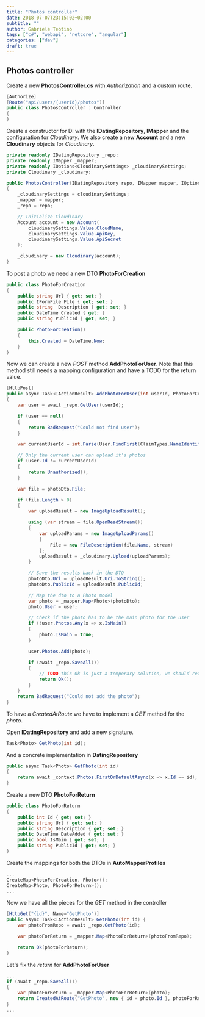 ```yaml
---
title: "Photos controller"
date: 2018-07-07T23:15:02+02:00
subtitle: ""
author: Gabriele Teotino
tags: ["c#", "webapi", "netcore", "angular"]
categories: ["dev"]
draft: true
---
```


<!--more-->

## Photos controller

Create a new **PhotosController.cs** with *Authorization* and a custom route.

```c#
[Authorize]
[Route("api/users/{userId}/photos")]
public class PhotosController : Controller
{
}
```

Create a constructor for DI with the **IDatingRepository**, **IMapper** and the configuration for *Cloudinary*.
We also create a new **Account** and a new **Cloudinary** objects for *Cloudinary*.

```c#
private readonly IDatingRepository _repo;
private readonly IMapper _mapper;
private readonly IOptions<CloudinarySettings> _cloudinarySettings;
private Cloudinary _cloudinary;

public PhotosController(IDatingRepository repo, IMapper mapper, IOptions<CloudinarySettings> cloudinarySettings)
{
    _cloudinarySettings = cloudinarySettings;
    _mapper = mapper;
    _repo = repo;

    // Initialize Cloudinary
    Account account = new Account(
        cloudinarySettings.Value.CloudName,
        cloudinarySettings.Value.ApiKey,
        cloudinarySettings.Value.ApiSecret
    );

    _cloudinary = new Cloudinary(account);
}
```

To post a photo we need a new DTO **PhotoForCreation**

```c#
public class PhotoForCreation
{
    public string Url { get; set; }
    public IFormFile File { get; set; }
    public string  Description { get; set; }
    public DateTime Created { get; }
    public string PublicId { get; set; }

    public PhotoForCreation()
    {
        this.Created = DateTime.Now;
    }
}
```

Now we can create a new *POST* method **AddPhotoForUser**. Note that this method still needs a mapping configuration and have a TODO for the return value.

```c#
[HttpPost]
public async Task<IActionResult> AddPhotoForUser(int userId, PhotoForCreation photoDto)
{
    var user = await _repo.GetUser(userId);

    if (user == null)
    {
        return BadRequest("Could not find user");
    }

    var currentUserId = int.Parse(User.FindFirst(ClaimTypes.NameIdentifier).Value);

    // Only the current user can upload it's photos
    if (user.Id != currentUserId)
    {
        return Unauthorized();
    }

    var file = photoDto.File;

    if (file.Length > 0)
    {
        var uploadResult = new ImageUploadResult();

        using (var stream = file.OpenReadStream())
        {
            var uploadParams = new ImageUploadParams()
            {
                File = new FileDescription(file.Name, stream)
            };
            uploadResult = _cloudinary.Upload(uploadParams);
        }

        // Save the results back in the DTO
        photoDto.Url = uploadResult.Uri.ToString();
        photoDto.PublicId = uploadResult.PublicId;

        // Map the dto to a Photo model
        var photo = _mapper.Map<Photo>(photoDto);
        photo.User = user;

        // Check if the photo has to be the main photo for the user
        if (!user.Photos.Any(x => x.IsMain))
        {
            photo.IsMain = true;
        }

        user.Photos.Add(photo);

        if (await _repo.SaveAll())
        {
            // TODO this Ok is just a temporary solution, we should return a CreatedAtRoute
            return Ok();
        }
    }
    return BadRequest("Could not add the photo");
}
```

To have a *CreatedAtRoute* we have to implement a *GET* method for the *photo*.

Open **IDatingRepository** and add a new signature.

```c#
Task<Photo> GetPhoto(int id);
```

And a concrete implementation in **DatingRepository**

```c#
public async Task<Photo> GetPhoto(int id)
{
    return await _context.Photos.FirstOrDefaultAsync(x => x.Id == id);
}
```

Create a new DTO **PhotoForReturn**

```c#
public class PhotoForReturn
{
    public int Id { get; set; }
    public string Url { get; set; }
    public string Description { get; set; }
    public DateTime DateAdded { get; set; }
    public bool IsMain { get; set; }
    public string PublicId { get; set; }
}
```

Create the mappings for both the DTOs in **AutoMapperProfiles**

```c#
...
CreateMap<PhotoForCreation, Photo>();
CreateMap<Photo, PhotoForReturn>();
...
```


Now we have all the pieces for the *GET* method in the controller

```c#
[HttpGet("{id}", Name="GetPhoto")]
public async Task<IActionResult> GetPhoto(int id) {
    var photoFromRepo = await _repo.GetPhoto(id);

    var photoForReturn = _mapper.Map<PhotoForReturn>(photoFromRepo);

    return Ok(photoForReturn);
}
```

Let's fix the *return* for **AddPhotoForUser**

```c#
...
if (await _repo.SaveAll())
{
    var photoForReturn = _mapper.Map<PhotoForReturn>(photo);
    return CreatedAtRoute("GetPhoto", new { id = photo.Id }, photoForReturn);
}
...
```
